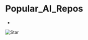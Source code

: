 # Popular_AI_Repos

-

![Star](https://img.shields.io/github/stars/shikras/shikra.svg?style=social&label=Star)
